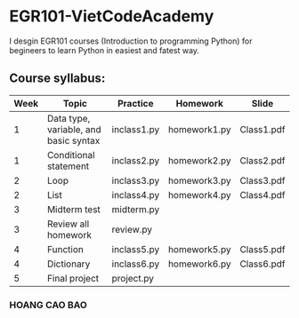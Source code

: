 # EGR101-VietCodeAcademy
I desgin EGR101 courses (Introduction to programming Python) for begineers to learn Python in easiest and fatest way.

## Course syllabus:
|Week  | Topic | Practice | Homework | Slide |
|---| -------- |--------|----------|--------|
|1| Data type, variable, and basic syntax | inclass1.py | homework1.py | Class1.pdf |
|1| Conditional statement | inclass2.py | homework2.py | Class2.pdf|
|2| Loop | inclass3.py | homework3.py | Class3.pdf|
|2| List | inclass4.py | homework4.py | Class4.pdf|
|3| Midterm test | midterm.py | | |
|3| Review all homework | review.py | | |
|4| Function | inclass5.py | homework5.py | Class5.pdf |
|4| Dictionary | inclass6.py | homework6.py | Class6.pdf|
|5| Final project | project.py | | |

### HOANG CAO BAO

